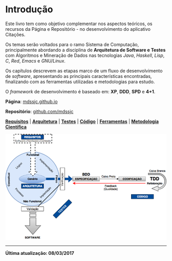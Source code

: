 # Introdução

Este livro tem como objetivo complementar nos aspectos teóricos, os recursos da Página e Repositório - no desenvolvimento do aplicativo Citações.

Os temas serão voltados para o ramo Sistema de Computação, principalmente abordando a disciplina de **Arquitetura de Software e Testes** com Algoritmos e Mineração de Dados nas tecnologias _Java_, _Haskell_, _Lisp_, _C_, _Red_, _Emacs_ e _GNU/Linux_.

Os capítulos descrevem as etapas marco de um fluxo de desenvolvimento de _software_, apresentando as principais características encontradas, finalizando com as ferramentas utilizadas e metodologias para estudo.

O _framework_ de desenvolvimento é baseado em: **XP**, **DDD**, **SPD** e **4+1**.

**Página**: [mdssjc.github.io](http://goo.gl/wfgE07 "Página do MDS")

**Repositório**: [github.com/mdssjc](http://goo.gl/FvxXNM "Repositório do MDS")

**[Requisitos](requisitos/README.md)** \| **[Arquitetura](/arquitetura/README.md)** \| **[Testes](testes/README.md)** \| **[Código](/codigo/README.md)** \| **[Ferramentas](/ferramentas/README.md)** \| **[Metodologia Científica](/metodologia-cientifica/README.md)**

![](images/arquitetura-software.png)

---

**Última atualização: 08/03/2017**
